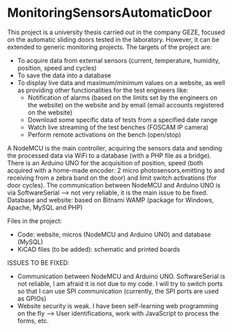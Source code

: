 # MonitoringSensorsAutomaticDoor
This project is a university thesis carried out in the company GEZE, focused on the automatic sliding doors tested in the laboratory. 
However, it can be extended to generic monitoring projects.
The targets of the project are:
- To acquire data from external sensors (current, temperature, humidity, position, speed and cycles)
- To save the data into a database
- To display live data and maximum/minimum values on a website, as well as providing other functionalities for the test engineers like:
  - Notification of alarms (based on the limits set by the engineers on the website) on the website and by email (email accounts registered on the website)
  - Download some specific data of tests from a specified date range 
  - Watch live streaming of the test benches (FOSCAM IP camera)
  - Perform remote activations on the bench (open/stop)

A NodeMCU is the main controller, acquiring the sensors data and sending the processed data via WiFi to a database (with a PHP file as a bridge).
There is an Arduino UNO for the acquisition of position, speed (both acquired with a home-made encoder: 2 micro photosensors,emitting to and receiving from a zebra band on the door) and limit switch activations (for door cycles).
The communication between NodeMCU and Arduino UNO is via SoftwareSerial --> not very reliable, it is the main issue to be fixed.
Database and website: based on Bitnami WAMP (package for Windows, Apache, MySQL and PHP)

Files in the project:
- Code: website, micros (NodeMCU and Arduino UNO) and database (MySQL)
- KiCAD files (to be added): schematic and printed boards

ISSUES TO BE FIXED:
- Communication between NodeMCU and Arduino UNO. SoftwareSerial is not reliable, I am afraid it is not due to my code. 
I will try to switch ports so that I can use SPI communication (currently, the SPI ports are used as GPIOs)
- Website security is weak. I have been self-learning web programming on the fly --> User identifications, work with JavaScript to process the forms, etc.
